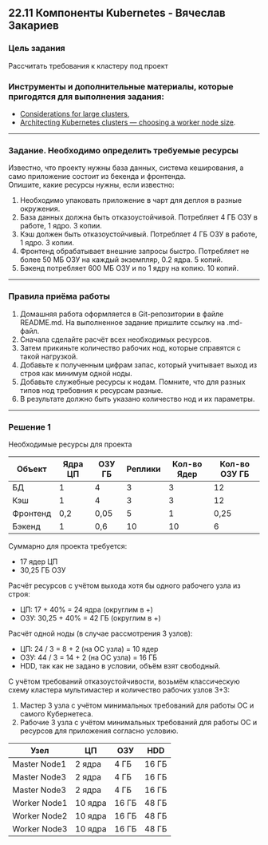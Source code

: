 ## 22.11 Компоненты Kubernetes - Вячеслав Закариев

### Цель задания

Рассчитать требования к кластеру под проект

### Инструменты и дополнительные материалы, которые пригодятся для выполнения задания:

- [Considerations for large clusters](https://kubernetes.io/docs/setup/best-practices/cluster-large/),
- [Architecting Kubernetes clusters — choosing a worker node size](https://learnk8s.io/kubernetes-node-size).

---

### Задание. Необходимо определить требуемые ресурсы
Известно, что проекту нужны база данных, система кеширования, а само приложение состоит из бекенда и фронтенда. \
Опишите, какие ресурсы нужны, если известно:

1. Необходимо упаковать приложение в чарт для деплоя в разные окружения. 
2. База данных должна быть отказоустойчивой. Потребляет 4 ГБ ОЗУ в работе, 1 ядро. 3 копии. 
3. Кэш должен быть отказоустойчивый. Потребляет 4 ГБ ОЗУ в работе, 1 ядро. 3 копии. 
4. Фронтенд обрабатывает внешние запросы быстро. Потребляет не более 50 МБ ОЗУ на каждый экземпляр, 0.2 ядра. 5 копий. 
5. Бэкенд потребляет 600 МБ ОЗУ и по 1 ядру на копию. 10 копий.

---

### Правила приёма работы

1. Домашняя работа оформляется в Git-репозитории в файле README.md. На выполненное задание пришлите ссылку на .md-файл.
2. Сначала сделайте расчёт всех необходимых ресурсов.
3. Затем прикиньте количество рабочих нод, которые справятся с такой нагрузкой.
4. Добавьте к полученным цифрам запас, который учитывает выход из строя как минимум одной ноды. 
5. Добавьте служебные ресурсы к нодам. Помните, что для разных типов нод требовния к ресурсам разные. 
6. В результате должно быть указано количество нод и их параметры.

---

### Решение 1

Необходимые ресурсы для проекта

|  Объект  | Ядра ЦП | ОЗУ ГБ | Реплики | Кол-во Ядер | Кол-во ОЗУ ГБ |
|----------|---------|--------|---------|-------------|---------------|
| БД       | 1       | 4      | 3       | 3           | 12            |
| Кэш      | 1       | 4      | 3       | 3           | 12            |
| Фронтенд | 0,2     | 0,05   | 5       | 1           | 0,25          |
| Бэкенд   | 1       | 0,6    | 10      | 10          | 6             |

Суммарно для проекта требуется:
- 17 ядер ЦП
- 30,25 ГБ ОЗУ

Расчёт ресурсов с учётом выхода хотя бы одного рабочего узла из строя:
- ЦП: 17 + 40% = 24 ядра (округлим в +)
- ОЗУ: 30,25 + 40% = 42 ГБ (округлим в +)

Расчёт одной ноды (в случае рассмотрения 3 узлов):
- ЦП: 24 / 3 = 8 + 2 (на ОС узла) = 10 ядер 
- ОЗУ: 44 / 3 = 14 + 2 (на ОС узла) = 16 ГБ
- HDD, так как не задано в условии, объём взят свободный.

С учётом требований отказоустойчивости, возьмём классическую схему кластера мультимастер и количество рабочих узлов 3+3:
1) Мастер 3 узла с учётом минимальных требований для работы ОС и самого Кубернетеса.
2) Рабочие 3 узла с учётом минимальных требований для работы ОС и ресурсов для приложения согласно условию.

|     Узел     |    ЦП   |  ОЗУ  |  HDD  |
|--------------|---------|-------|-------|
| Master Node1 | 2 ядра  | 4 ГБ  | 16 ГБ |
| Master Node3 | 2 ядра  | 4 ГБ  | 16 ГБ |
| Master Node3 | 2 ядра  | 4 ГБ  | 16 ГБ |
| Worker Node1 | 10 ядра | 16 ГБ | 48 ГБ |
| Worker Node2 | 10 ядра | 16 ГБ | 48 ГБ |
| Worker Node3 | 10 ядра | 16 ГБ | 48 ГБ |


